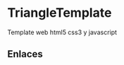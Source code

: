 TriangleTemplate  
================  

Template web html5 css3 y javascript  
  
Enlaces  
-------  

[]()  

